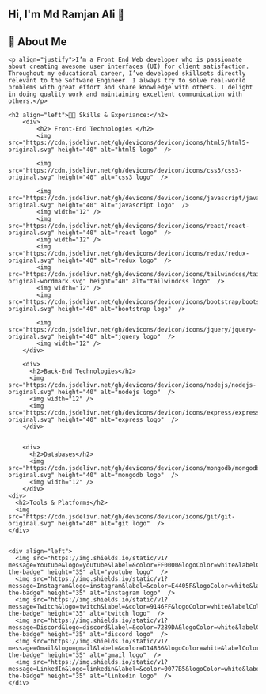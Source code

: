 <h2 align="left">Hi, I'm Md Ramjan Ali 👋</h2>
    <h2 align="left">🚀 About Me</h2>
    
    <p align="justify">I’m a Front End Web developer who is passionate about creating awesome user interfaces (UI) for client satisfaction. Throughout my educational career, I’ve developed skillsets directly relevant to the Software Engineer. I always try to solve real-world problems with great effort and share knowledge with others. I delight in doing quality work and maintaining excellent communication with others.</p>
    
    <h2 align="left">👨‍💻 Skills & Experiance:</h2>
        <div>
            <h2> Front-End Technologies </h2>
            <img src="https://cdn.jsdelivr.net/gh/devicons/devicon/icons/html5/html5-original.svg" height="40" alt="html5 logo"  />
    
            <img src="https://cdn.jsdelivr.net/gh/devicons/devicon/icons/css3/css3-original.svg" height="40" alt="css3 logo"  />
          
            <img src="https://cdn.jsdelivr.net/gh/devicons/devicon/icons/javascript/javascript-original.svg" height="40" alt="javascript logo"  />
            <img width="12" />
            <img src="https://cdn.jsdelivr.net/gh/devicons/devicon/icons/react/react-original.svg" height="40" alt="react logo"  />
            <img width="12" />
            <img src="https://cdn.jsdelivr.net/gh/devicons/devicon/icons/redux/redux-original.svg" height="40" alt="redux logo"  />
            <img src="https://cdn.jsdelivr.net/gh/devicons/devicon/icons/tailwindcss/tailwindcss-original-wordmark.svg" height="40" alt="tailwindcss logo"  />
            <img width="12" />
            <img src="https://cdn.jsdelivr.net/gh/devicons/devicon/icons/bootstrap/bootstrap-original.svg" height="40" alt="bootstrap logo"  />
            
            <img src="https://cdn.jsdelivr.net/gh/devicons/devicon/icons/jquery/jquery-original.svg" height="40" alt="jquery logo"  />
            <img width="12" />
        </div>
   
        <div>
          <h2>Back-End Technologies</h2>
          <img src="https://cdn.jsdelivr.net/gh/devicons/devicon/icons/nodejs/nodejs-original.svg" height="40" alt="nodejs logo"  />
          <img width="12" />
          <img src="https://cdn.jsdelivr.net/gh/devicons/devicon/icons/express/express-original.svg" height="40" alt="express logo"  />
        </div>
  

        <div>
          <h2>Databases</h2>
          <img src="https://cdn.jsdelivr.net/gh/devicons/devicon/icons/mongodb/mongodb-original.svg" height="40" alt="mongodb logo"  />
          <img width="12" />
        </div>
    <div>
      <h2>Tools & Platforms</h2>
      <img src="https://cdn.jsdelivr.net/gh/devicons/devicon/icons/git/git-original.svg" height="40" alt="git logo"  />
    </div>

    
    <div align="left">
      <img src="https://img.shields.io/static/v1?message=Youtube&logo=youtube&label=&color=FF0000&logoColor=white&labelColor=&style=for-the-badge" height="35" alt="youtube logo"  />
      <img src="https://img.shields.io/static/v1?message=Instagram&logo=instagram&label=&color=E4405F&logoColor=white&labelColor=&style=for-the-badge" height="35" alt="instagram logo"  />
      <img src="https://img.shields.io/static/v1?message=Twitch&logo=twitch&label=&color=9146FF&logoColor=white&labelColor=&style=for-the-badge" height="35" alt="twitch logo"  />
      <img src="https://img.shields.io/static/v1?message=Discord&logo=discord&label=&color=7289DA&logoColor=white&labelColor=&style=for-the-badge" height="35" alt="discord logo"  />
      <img src="https://img.shields.io/static/v1?message=Gmail&logo=gmail&label=&color=D14836&logoColor=white&labelColor=&style=for-the-badge" height="35" alt="gmail logo"  />
      <img src="https://img.shields.io/static/v1?message=LinkedIn&logo=linkedin&label=&color=0077B5&logoColor=white&labelColor=&style=for-the-badge" height="35" alt="linkedin logo"  />
    </div>
    
